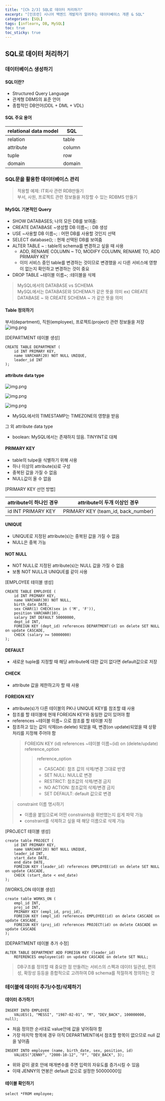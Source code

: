 ```yaml
---
title: "[Ch 2/3] SQL로 데이터 처리하기"
excerpt: "[인프런] 시니어 백엔드 개발자가 알려주는 데이터베이스 개론 & SQL"
categories: [SQL]
tags: [inflearn, DB, MySQL]
toc: true
toc_sticky: true
---
```


## SQL로 데이터 처리하기

### 데이터베이스 생성하기

#### SQL이란?
* Structured Query Language
* 관계형 DBMS의 표준 언어
* 종합적인 DB언어(DDL + DML + VDL)

#### SQL 주요 용어
| relational data model | SQL    |
|-----------------------|--------|
| relation              | table  |
| attribute             | column |
| tuple                 | row    |
| domain                | domain |


### SQL문을 활용한 데이터베이스 관리
> 적용할 예제: IT회사 관련 RDB만들기<br/>
> 부서, 사원, 프로젝트 관련 정보들을 저장할 수 있는 RDBMS 만들기

#### MySQL 기본적인 Query
* SHOW DATABASES; 나의 모든 DB를 보여줌: 
* CREATE DATABASE ~생성할 DB 이름~; : DB 생성
* USE ~사용할 DB 이름~; : 어떤 DB를 사용할 것인지 선택 
* SELECT database(); : 현재 선택된 DB를 보여줌
* ALTER TABLE ~ : table의 schema를 변경하고 싶을 때 사용 
  * ADD, RENAME COLUMN ~ TO, MODIFY COLUMN, RENAME TO, ADD PRIMARY KEY
  * 이미 서비스 중인 table를 변경하는 것이므로 변경했을 시 다른 서비스에 영향이 없는지 확인하고 변경하는 것이 중요
* DROP TABLE ~테이블 이름~; :테이블을 삭제 

> MySQL에서의 DATABASE vs SCHEMA<br/>
> MySQL에서는 DATABASE와 SCHEMA가 같은 뜻을 의미 
> ex) CREATE DATABASE ~ 와 CREATE SCHEMA ~ 가 같은 뜻을 의미


#### Table 정의하기
부서(department), 직원(employee), 프로젝트(project) 관련 정보들을 저장
![img.png](./SQL_image/2022-12-27-image1.png)


[DEPARTMENT 테이블 생성]

```mysql
CREATE TABLE DEPARTMENT (
    id INT PRIMARY KEY,
    name VARCHAR(20) NOT NULL UNIQUE,
    leader_id INT 
);
```

#### attribute data type
![img.png](./SQL_image/2022-12-27-image2.png)

![img.png](./SQL_image/2022-12-27-image3.png)

![img.png](./SQL_image/2022-12-27-image4.png)
* MySQL에서의 TIMESTAMP는 TIMEZONE의 영향을 받음

그 외 attribute data type
* boolean: MySQL에서는 존재하지 않음. TINYINT로 대체


#### PRIMARY KEY
* table의 tulpe을 식별하기 위해 사용
* 하나 이상의 attribute(s)로 구성
* 중복된 값을 가질 수 없음
* NULL값이 올 수 없음

[PRIMARY KEY 선언 방법]

| attribute이 하나인 경우  |attribute이 두개 이상인 경우|
|--------------------|---|
| id INT PRIMARY KEY |PRIMARY KEY (team_id, back_number)|


#### UNIQUE
* UNIQUE로 지정된 attribute(s)는 중복된 값을 가질 수 없음
* NULL은 중복 가능


#### NOT NULL
* NOT NULL로 지정된 attribute(s)는 NULL 값을 가질 수 없음
* 보통 NOT NULL과 UNIQUE를 같이 사용 

[EMPLOYEE 테이블 생성]

```mysql
CREATE TABLE EMPLOYEE (
    id INT PRIMARY KEY,
    name VARCHAR(30) NOT NULL,
    birth_date DATE,
    sex CHAR(1) CHECK(sex in ('M', 'F')),
    position VARCHAR(10),
    salary INT DEFAULT 50000000,
    dept_id INT,
    FOREIGN KEY (dept_id) references DEPARTMENT(id) on delete SET NULL on update CASCADE,
    CHECK (salary >= 50000000)
);
```

#### DEFAULT
* 새로운 tuple를 지정할 때 해당 attribute에 대한 값이 없다면 default값으로 저장


#### CHECK
* attribute 값을 제한하고자 할 때 사용


#### FOREIGN KEY
* attribute(s)가 다른 테이블의 PK나 UNIQUE KEY를 참조할 떄 사용
* 참조를 할 테이블에 현재 FOREIGN KEY와 동일한 값이 있어야 함
* references ~테이블 이름~ 으로 참조를 할 테이블 지정
* 참조하고 있는 값이 삭제(on delete) 되었을 때, 변경(on update)되었을 때 상황 처리를 지정해 주어야 함
  > FOREIGN KEY (id) references ~테이블 이름~(id) on (delete/update) reference_option
  > > reference_option
  > > * CASCADE: 참조 값의 삭제/변경 그대로 반영
  > > * SET NULL: NULL로 변경
  > > * RESTRICT: 참조값의 삭제/변경 금지
  > > * NO ACTION: 참조값의 삭제/변경 금지
  > > * SET DEFAULT: default 값으로 변경

> constraint 이름 명시하기
> * 이름을 붙임으로써 어떤 constraints을 위반했는지 쉽게 파악 가능
> * constraint를 삭제하고 싶을 때 해당 이름으로 삭제 가능

[PROJECT 테이블 생성]

```mysql
create table PROJECT (
    id INT PRIMARY KEY,
    name VARCHAR(20) NOT NULL UNIQUE,
    leader_id INT,
    start_date DATE,
    end_date DATE,
    FOREIGN KEY (leader_id) references EMPLOYEE(id) on delete SET NULL on update CASCADE,
    CHECK (start_date < end_date)
);
```

[WORKS_ON 테이블 생성]

```mysql
create table WORKS_ON (
    empl_id INT,
    proj_id INT,
    PRIMARY KEY (empl_id, proj_id),
    FOREIGN KEY (empl_id) references EMPLOYEE(id) on delete CASCADE on update CASCADE,
    FOREIGN KEY (proj_id) references PROJECT(id) on delete CASCADE on update CASCADE
);
```

[DEPARTMENT 테이블 추가 수정]

```mysql
ALTER TABLE DEPARTMENT ADD FOREIGN KEY (leader_id)
    REFERENCES employee(id) on update CASCADE on delete SET NULL;
```

> DB구조를 정의할 때 중요한 점
> 만들려는 서비스의 스펙과 데이터 일관성, 편의성, 확장성 등등을 종합적으로 고려하여 DB schema를 적절하게 정의하는 것


### 테이블에 데이터 추가/수정/삭제하기

#### 데이터 추가하기
```mysql
INSERT INTO EMPLOYEE
    VALUES(1, "MESSI", "1987-02-01", "M", "DEV_BACK", 100000000, null);
```
* 처음 정의한 순서대로 value안에 값을 넣어줘야 함
* 가장 마지막 항목에 경우 아직 DEPARTMENT에서 참조할 항목이 없으므로 null 값을 넣어줌

```mysql
INSERT INTO employee (name, birth_date, sex, position, id)
    VALUES("JENNY", "2000-10-12", "F", "DEV_BACK", 3);
```
* 위와 같이 괄호 안에 매개변수를 주면 입력의 자유도를 증가시킬 수 있음
* 이때 JENNY의 연봉은 default 값으로 설정한 50000000임

#### 테이블 확인하기
```mysql
select *FROM employee;
```

#### 